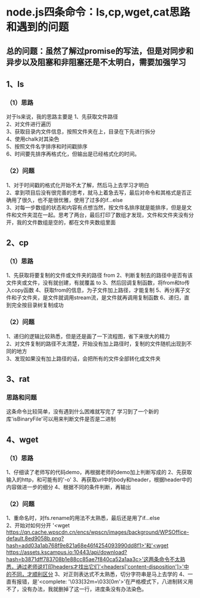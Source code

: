 # node.js四条命令：ls,cp,wget,cat思路和遇到的问题
## 总的问题：虽然了解过promise的写法，但是对同步和异步以及阻塞和非阻塞还是不太明白，需要加强学习

## 1、ls
### （1）思路
对于ls来说，我的思路主要是
1、先获取文件路径  
2、对文件进行遍历     
3、获取目录内文件信息，按照文件夹在上，目录在下先进行拆分  
4、使用chalk对其染色  
5、按照文件名字排序和时间戳排序  
6、时间要先排序再格式化，但输出是已经格式化的时间。  
### （2）问题  
1、对于时间戳的格式化开始不太了解，然后马上去学习才明白  
2、拿到项目后没有很完善的思考，就马上着急去写，最后对命令和其格式是否正确用了很久，也不是很优雅，使用了过多的if...else  
3、对每一步数组的状态和内容有点想当然，按文件名排序就是能排序，但是是文件和文件夹混在一起。思考了两台，最后打印了数组才发现，文件和文件夹没有分开，我的文件数组是空的，都在文件夹数组里面  
## 2、cp
### （1）思路
1、先获取将要复制的文件或文件夹的路径 from
2、判断复制去的路径中是否有该文件夹或文件，没有就创建，有就覆盖 to
3、然后回调复制函数，将from和to传入copy函数
4、获取from的信息，为子文件加上路径，才能复制
5、再分离子文件和子文件夹，是文件就调用stream流，是文件就再调用复制函数
6、递归，直到完全按目录树复制成功
### （2）问题
1、递归的逻辑比较熟悉，但是还是画了一下流程图，省下来很大的精力  
2、对文件复制的路径不太清楚，开始没有加上路径时，复制的文件随机出现到不同的地方  
3、发现如果没有加上路径的话，会把所有的文件全部转化成文件夹
## 3、rat
### 思路和问题
这条命令比较简单，没有遇到什么困难就写完了
学习到了一个新的库'isBinaryFile'可以用来判断文件是否是二进制  
## 4、wget
### （1）思路
1、仔细读了老师写的代码demo，再根据老师的demo加上判断写成的
2、先获取输入的http，和可能有的'-o'
3、再获取url中的body和header，根据header中的内容做进一步的细分
4、根据不同的条件判断，再输出
### （2）问题
1、重命名时，对fs.rename的用法不太熟悉，最后还是用了if...else  
2、开始对如何分开
'<wget https://qn.cache.wpscdn.cn/encs/wpscn/images/background/WPSOffice-default.8ed9058b.png?hash=add03a1ab768f9e821a68e46f4254093990dd8f1>'和'<wget https://assets.kscampus.io:10443/api/download?hash=b3871dff783708b1e88cc85ae7f840ca52a1aa3c>'这两条命令不太熟悉，通过老师说打印headers才找出它们'<headers['content-disposition']>'中的不同，才顺利区分
3、对正则表达式不太熟悉，切分字符串是马上去学的
4、一直有报错，是'<complete: '\033[32m=\033[0m'>'在严格模式下，八进制转义用不了，没有办法，我就删掉了这一行，进度条没有办法染色。